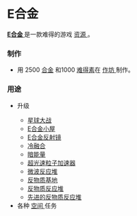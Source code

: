 # E合金
<p>
  <strong>
    <a href="#workshop#Eludium">
        E合金
    </a>
  </strong>
    是一款难得的游戏
  <a href="#Resources">
      资源
  </a>
    。
</p>

### 制作
<ul>
    <li>
        用
        2500
        <a href="#alloy">
          合金</a>
        和1000
        <a href="#unobtainium">
          难得素</a>在
      <a href="#workshop">
          作坊
      </a>
        制作。
      <a href="#alloy">
      </a>
      <a href="#unobtainium">
      </a>
    </li>
  </ul>

### 用途
<ul>
    <li>
        升级
    </li>
    <ul>
      <li>
        <a href="#workshop#Planet_Busters">
            星球大战
        </a>
      </li>
      <li>
        <a href="#workshop#Eludium_Huts">
            E合金小屋
        </a>
      </li>
      <li>
        <a href="#workshop#Eludium_Reflectors">
            E合金反射镜
        </a>
      </li>
      <li>
        <a href="?file=001-猫咪百科/04-作坊/01-升级#冷融合">
            冷融合
        </a>
      </li>
      <li>
        <a href="?file=001-猫咪百科/04-作坊/01-升级#暗能量">
            暗能量
        </a>
      </li>
      <li>
        <a href="?file=001-猫咪百科/04-作坊/01-升级#超光速粒子加速器">
            超光速粒子加速器
        </a>
      </li>
      <li>
        <a href="?file=001-猫咪百科/04-作坊/01-升级#微波反应堆">
            微波反应堆
        </a>
      </li>
      <li>
        <a href="?file=001-猫咪百科/04-作坊/01-升级#反物质基地">
            反物质基地
        </a>
      </li>
      <li>
        <a href="#workshop#Antimatter_Reactors">
            反物质反应堆
        </a>
      </li>
      <li>
        <a href="#workshop#Advanced_AM_Reactors">
            先进的反物质反应堆
        </a>
      </li>
    </ul>
    <li>
        各种
      <a href="#Space">
          空间
      </a>
        任务
    </li>
  </ul>
</div>